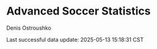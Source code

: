 # Advanced Soccer Statistics
Denis Ostroushko

<!-- gfm -->

Last successful data update: 2025-05-13 15:18:31 CST
